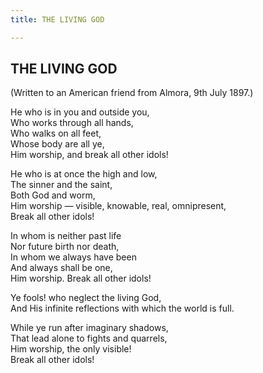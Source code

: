```yaml
---
title: THE LIVING GOD

---
```





  

## THE LIVING GOD

(Written to an American friend from Almora, 9th July 1897.)

He who is in you and outside you,  
Who works through all hands,  
Who walks on all feet,  
Whose body are all ye,  
Him worship, and break all other idols!

He who is at once the high and low,  
The sinner and the saint,  
Both God and worm,  
Him worship — visible, knowable, real, omnipresent,  
Break all other idols!

In whom is neither past life  
Nor future birth nor death,  
In whom we always have been  
And always shall be one,  
Him worship. Break all other idols!

Ye fools! who neglect the living God,  
And His infinite reflections with which the world is full.

While ye run after imaginary shadows,  
That lead alone to fights and quarrels,  
Him worship, the only visible!  
Break all other idols!


